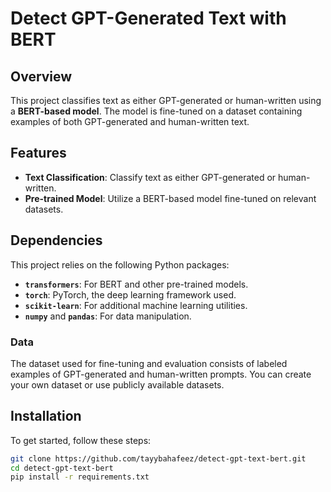 # Detect GPT-Generated Text with BERT
## Overview

This project classifies text as either GPT-generated or human-written using a **BERT-based model**. The model is fine-tuned on a dataset containing examples of both GPT-generated and human-written text.

## Features

- **Text Classification**: Classify text as either GPT-generated or human-written.
- **Pre-trained Model**: Utilize a BERT-based model fine-tuned on relevant datasets.

## Dependencies

This project relies on the following Python packages:

- **`transformers`**: For BERT and other pre-trained models.
- **`torch`**: PyTorch, the deep learning framework used.
- **`scikit-learn`**: For additional machine learning utilities.
- **`numpy`** and **`pandas`**: For data manipulation.


### Data

The dataset used for fine-tuning and evaluation consists of labeled examples of GPT-generated and human-written prompts. You can create your own dataset or use publicly available datasets.

## Installation

To get started, follow these steps:

```sh
git clone https://github.com/tayybahafeez/detect-gpt-text-bert.git
cd detect-gpt-text-bert
pip install -r requirements.txt     

